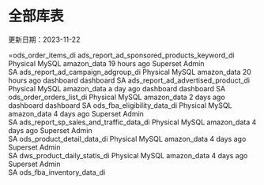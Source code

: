 
# 全部库表
更新日期：2023-11-22

=ods_order_items_di
ads_report_ad_sponsored_products_keyword_di
Physical	MySQL	amazon_data	19 hours ago	Superset Admin	
SA
ads_report_ad_campaign_adgroup_di
Physical	MySQL	amazon_data	20 hours ago	dashboard dashboard	
SA
ads_report_ad_advertised_product_di
Physical	MySQL	amazon_data	a day ago	dashboard dashboard	
SA
ods_order_orders_list_di
Physical	MySQL	amazon_data	2 days ago	dashboard dashboard	
SA
ods_fba_eligibility_data_di
Physical	MySQL	amazon_data	4 days ago	Superset Admin	
SA
ads_report_sp_sales_and_traffic_data_di
Physical	MySQL	amazon_data	4 days ago	Superset Admin	
SA
ods_product_detail_data_di
Physical	MySQL	amazon_data	4 days ago	Superset Admin	
SA
dws_product_daily_statis_di
Physical	MySQL	amazon_data	4 days ago	Superset Admin	
SA
ods_fba_inventory_data_di
